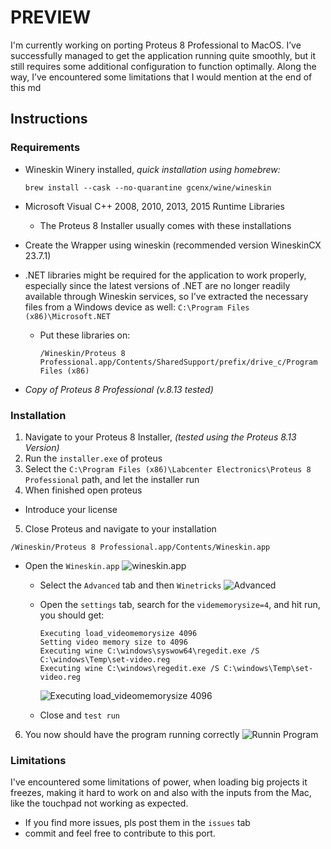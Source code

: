 # PREVIEW

I'm currently working on porting Proteus 8 Professional to MacOS. I’ve successfully managed to get the application running quite smoothly, but it still requires some additional configuration to function optimally. Along the way, I’ve encountered some limitations that I would mention at the end of this md

## Instructions 

### Requirements 
- Wineskin Winery installed, *quick installation using homebrew:*
  ```
  brew install --cask --no-quarantine gcenx/wine/wineskin
  ```
- Microsoft Visual C++ 2008, 2010, 2013, 2015 Runtime Libraries
   - The Proteus 8 Installer usually comes with these installations   
  
- Create the Wrapper using wineskin (recommended version WineskinCX 23.7.1)
  
- .NET libraries might be required for the application to work properly, especially since the latest versions of .NET are no longer readily available through Wineskin services, so I’ve extracted the necessary files from a Windows device as well: `C:\Program Files (x86)\Microsoft.NET`
   - Put these libraries on:
     ```
     /Wineskin/Proteus 8 Professional.app/Contents/SharedSupport/prefix/drive_c/Program Files (x86)
     ```
  
- *Copy of Proteus 8 Professional (v.8.13 tested)*

### Installation
1. Navigate to your Proteus 8 Installer, *(tested using the Proteus 8.13 Version)*
2. Run the `installer.exe` of proteus
3. Select the `C:\Program Files (x86)\Labcenter Electronics\Proteus 8 Professional` path, and let the installer run
4. When finished open proteus
  - Introduce your license
5. Close Proteus and navigate to your installation
  ```
  /Wineskin/Proteus 8 Professional.app/Contents/Wineskin.app
  ```
  - Open the `Wineskin.app`
        ![wineskin.app](https://github.com/user-attachments/assets/a4c649dc-f88f-4202-80d6-5e3a6af1fe0f)
      - Select the `Advanced` tab and then `Winetricks`
        ![Advanced](https://github.com/user-attachments/assets/ab02c5a8-c603-4d46-a6a0-c96dbc35cbbc)

      - Open the `settings` tab, search for the `vidememorysize=4`, and hit run, you should get:
        ```
        Executing load_videomemorysize 4096
        Setting video memory size to 4096
        Executing wine C:\windows\syswow64\regedit.exe /S C:\windows\Temp\set-video.reg
        Executing wine C:\windows\regedit.exe /S C:\windows\Temp\set-video.reg
        ```
        ![Executing load_videomemorysize 4096](https://github.com/user-attachments/assets/28325550-62a4-4e65-95e9-2a265c75d41e)
      - Close and `test run`
6. You now should have the program running correctly
        ![Runnin Program](https://github.com/user-attachments/assets/5606b9b6-efbe-4105-a961-7479e055920c)

### Limitations

I've encountered some limitations of power, when loading big projects it freezes, making it hard to work on
and also with the inputs from the Mac, like the touchpad not working as expected.
- If you find more issues, pls post them in the `issues` tab
- commit and feel free to contribute to this port.

